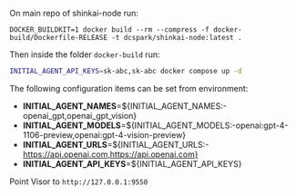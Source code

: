 On main repo of shinkai-node run:
```
DOCKER_BUILDKIT=1 docker build --rm --compress -f docker-build/Dockerfile-RELEASE -t dcspark/shinkai-node:latest .
```

Then inside the folder `docker-build` run:

```sh
INITIAL_AGENT_API_KEYS=sk-abc,sk-abc docker compose up -d
```
The following configuration items can be set from environment:
- __INITIAL_AGENT_NAMES__=${INITIAL_AGENT_NAMES:-openai_gpt,openai_gpt_vision}
- __INITIAL_AGENT_MODELS__=${INITIAL_AGENT_MODELS:-openai:gpt-4-1106-preview,openai:gpt-4-vision-preview}
- __INITIAL_AGENT_URLS__=${INITIAL_AGENT_URLS:-https://api.openai.com,https://api.openai.com}
- __INITIAL_AGENT_API_KEYS__=${INITIAL_AGENT_API_KEYS}


Point Visor to `http://127.0.0.1:9550`
